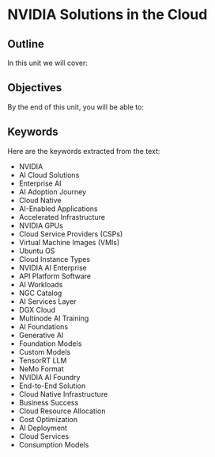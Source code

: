 # NVIDIA Solutions in the Cloud

## Outline
In this unit we will cover:

## Objectives
By the end of this unit, you will be able to:

## Keywords
Here are the keywords extracted from the text:

- NVIDIA
- AI Cloud Solutions
- Enterprise AI
- AI Adoption Journey
- Cloud Native
- AI-Enabled Applications
- Accelerated Infrastructure
- NVIDIA GPUs
- Cloud Service Providers (CSPs)
- Virtual Machine Images (VMIs)
- Ubuntu OS
- Cloud Instance Types
- NVIDIA AI Enterprise
- API Platform Software
- AI Workloads
- NGC Catalog
- AI Services Layer
- DGX Cloud
- Multinode AI Training
- AI Foundations
- Generative AI
- Foundation Models
- Custom Models
- TensorRT LLM
- NeMo Format
- NVIDIA AI Foundry
- End-to-End Solution
- Cloud Native Infrastructure
- Business Success
- Cloud Resource Allocation
- Cost Optimization
- AI Deployment
- Cloud Services
- Consumption Models